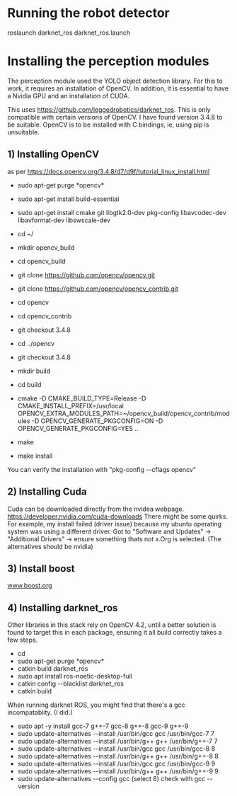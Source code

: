 # Running the robot detector

 roslaunch darknet_ros darknet_ros.launch

# Installing the perception modules

The perception module used the YOLO object detection library.
For this to work, it requires an installation of OpenCV.
In addition, it is essential to have a Nvidia GPU and an installation of CUDA.

This uses https://github.com/leggedrobotics/darknet_ros.
This is only compatible with certain versions of OpenCV.
I have found version 3.4.8 to be suitable.
OpenCV is to be installed with C bindings, ie, using pip is unsuitable.

## 1) Installing OpenCV
as per https://docs.opencv.org/3.4.8/d7/d9f/tutorial_linux_install.html

- sudo apt-get purge &#42;opencv&#42;
- sudo apt-get install build-essential
- sudo apt-get install cmake git libgtk2.0-dev pkg-config libavcodec-dev libavformat-dev libswscale-dev

- cd ~/
- mkdir opencv_build
- cd opencv_build
- git clone https://github.com/opencv/opencv.git
- git clone https://github.com/opencv/opencv_contrib.git

- cd opencv
- cd opencv_contrib
- git checkout 3.4.8
- cd ../opencv
- git checkout 3.4.8
- mkdir build
- cd build
- cmake -D CMAKE_BUILD_TYPE=Release -D CMAKE_INSTALL_PREFIX=/usr/local OPENCV_EXTRA_MODULES_PATH=~/opencv_build/opencv_contrib/modules -D OPENCV_GENERATE_PKGCONFIG=ON -D OPENCV_GENERATE_PKGCONFIG=YES  ..
- make
- make install

You can verify the installation with "pkg-config --cflags opencv"

## 2) Installing Cuda
Cuda can be downloaded directly from the nvidea webpage.
https://developer.nvidia.com/cuda-downloads
There might be some quirks. For example, my install failed (driver issue) because my ubuntu operating system was using a different driver.
Got to "Software and Updates" -> "Additional Drivers" -> ensure something thats not x.Org is selected. (The alternatives should be nvidia)

## 3) Install boost
www.boost.org

## 4) Installing darknet_ros

Other libraries in this stack rely on OpenCV 4.2,
until a better solution is found to target this in each package,
ensuring it all build correctly takes a few steps.
- cd <catkinworkspace>
- sudo apt-get purge &#42;opencv&#42;
- catkin build darknet_ros
- sudo apt install ros-noetic-desktop-full
- catkin config --blacklist darknet_ros
- catkin build


When running darknet ROS, you might find that there's a gcc incompatablity. (I did.)
- sudo apt -y install gcc-7 g++-7 gcc-8 g++-8 gcc-9 g++-9
- sudo update-alternatives --install /usr/bin/gcc gcc /usr/bin/gcc-7 7
- sudo update-alternatives --install /usr/bin/g++ g++ /usr/bin/g++-7 7
- sudo update-alternatives --install /usr/bin/gcc gcc /usr/bin/gcc-8 8
- sudo update-alternatives --install /usr/bin/g++ g++ /usr/bin/g++-8 8
- sudo update-alternatives --install /usr/bin/gcc gcc /usr/bin/gcc-9 9
- sudo update-alternatives --install /usr/bin/g++ g++ /usr/bin/g++-9 9
- sudo update-alternatives --config gcc
(select 8)
check with gcc --version
